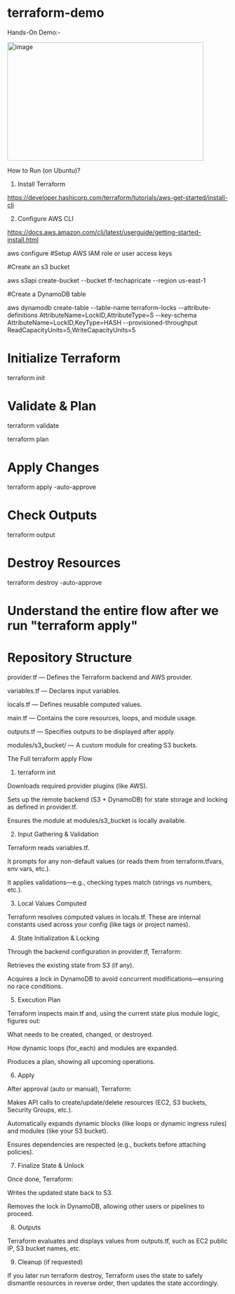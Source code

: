 # terraform-demo

Hands-On Demo:-

<img width="447" height="270" alt="image" src="https://github.com/user-attachments/assets/59b7a34f-22f4-44b0-8db9-ecd4e2a63ccd" />

How to Run (on Ubuntu)?

1. Install Terraform

https://developer.hashicorp.com/terraform/tutorials/aws-get-started/install-cli

2. Configure AWS CLI
   
https://docs.aws.amazon.com/cli/latest/userguide/getting-started-install.html

aws configure  #Setup AWS IAM role or user access keys
  
#Create an s3 bucket

aws s3api create-bucket --bucket tf-techapricate --region us-east-1

#Create a DynamoDB table

aws dynamodb create-table --table-name terraform-locks --attribute-definitions AttributeName=LockID,AttributeType=S --key-schema AttributeName=LockID,KeyType=HASH --provisioned-throughput ReadCapacityUnits=5,WriteCapacityUnits=5

# Initialize Terraform

terraform init

# Validate & Plan

terraform validate

terraform plan

# Apply Changes

terraform apply -auto-approve

# Check Outputs

terraform output

# Destroy Resources

terraform destroy -auto-approve

# Understand the entire flow after we run "terraform apply"

# Repository Structure

provider.tf — Defines the Terraform backend and AWS provider.

variables.tf — Declares input variables.

locals.tf — Defines reusable computed values.

main.tf — Contains the core resources, loops, and module usage.

outputs.tf — Specifies outputs to be displayed after apply.

modules/s3_bucket/ — A custom module for creating S3 buckets.

The Full terraform apply Flow

1. terraform init

Downloads required provider plugins (like AWS).

Sets up the remote backend (S3 + DynamoDB) for state storage and locking as defined in provider.tf.

Ensures the module at modules/s3_bucket is locally available.

2. Input Gathering & Validation

Terraform reads variables.tf.

It prompts for any non-default values (or reads them from terraform.tfvars, env vars, etc.).

It applies validations—e.g., checking types match (strings vs numbers, etc.).

3. Local Values Computed

Terraform resolves computed values in locals.tf. These are internal constants used across your config (like tags or project names).

4. State Initialization & Locking

Through the backend configuration in provider.tf, Terraform:

Retrieves the existing state from S3 (if any).

Acquires a lock in DynamoDB to avoid concurrent modifications—ensuring no race conditions.

5. Execution Plan

Terraform inspects main.tf and, using the current state plus module logic, figures out:

What needs to be created, changed, or destroyed.

How dynamic loops (for_each) and modules are expanded.

Produces a plan, showing all upcoming operations.

6. Apply

After approval (auto or manual), Terraform:

Makes API calls to create/update/delete resources (EC2, S3 buckets, Security Groups, etc.).

Automatically expands dynamic blocks (like loops or dynamic ingress rules) and modules (like your S3 bucket).

Ensures dependencies are respected (e.g., buckets before attaching policies).

7. Finalize State & Unlock

Once done, Terraform:

Writes the updated state back to S3.

Removes the lock in DynamoDB, allowing other users or pipelines to proceed.

8. Outputs

Terraform evaluates and displays values from outputs.tf, such as EC2 public IP, S3 bucket names, etc.

9. Cleanup (if requested)

If you later run terraform destroy, Terraform uses the state to safely dismantle resources in reverse order, then updates the state accordingly.
